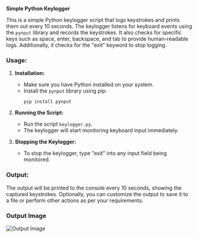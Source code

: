 **Simple Python Keylogger**

This is a simple Python keylogger script that logs keystrokes and prints them out every 10 seconds. The keylogger listens for keyboard events using the `pynput` library and records the keystrokes. It also checks for specific keys such as space, enter, backspace, and tab to provide human-readable logs. Additionally, it checks for the "exit" keyword to stop logging.

### Usage:

1. **Installation:**
    - Make sure you have Python installed on your system.
    - Install the `pynput` library using pip:
        ```
        pip install pynput
        ```

2. **Running the Script:**
    - Run the script `keylogger.py`.
    - The keylogger will start monitoring keyboard input immediately.

3. **Stopping the Keylogger:**
    - To stop the keylogger, type "exit" into any input field being monitored.

### Output:

The output will be printed to the console every 10 seconds, showing the captured keystrokes. Optionally, you can customize the output to save it to a file or perform other actions as per your requirements.

### Output Image

![Output Image](output_image.png)

